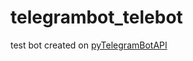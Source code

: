 # telegrambot_telebot
test bot created on [pyTelegramBotAPI](https://github.com/eternnoir/pyTelegramBotAPI "pyTelegramBotAPI")
